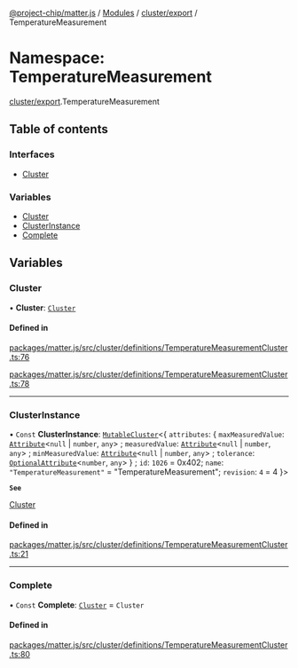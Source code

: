 [@project-chip/matter.js](../README.md) / [Modules](../modules.md) / [cluster/export](cluster_export.md) / TemperatureMeasurement

# Namespace: TemperatureMeasurement

[cluster/export](cluster_export.md).TemperatureMeasurement

## Table of contents

### Interfaces

- [Cluster](../interfaces/cluster_export.TemperatureMeasurement.Cluster.md)

### Variables

- [Cluster](cluster_export.TemperatureMeasurement.md#cluster)
- [ClusterInstance](cluster_export.TemperatureMeasurement.md#clusterinstance)
- [Complete](cluster_export.TemperatureMeasurement.md#complete)

## Variables

### Cluster

• **Cluster**: [`Cluster`](../interfaces/cluster_export.TemperatureMeasurement.Cluster.md)

#### Defined in

[packages/matter.js/src/cluster/definitions/TemperatureMeasurementCluster.ts:76](https://github.com/project-chip/matter.js/blob/3adaded6/packages/matter.js/src/cluster/definitions/TemperatureMeasurementCluster.ts#L76)

[packages/matter.js/src/cluster/definitions/TemperatureMeasurementCluster.ts:78](https://github.com/project-chip/matter.js/blob/3adaded6/packages/matter.js/src/cluster/definitions/TemperatureMeasurementCluster.ts#L78)

___

### ClusterInstance

• `Const` **ClusterInstance**: [`MutableCluster`](../interfaces/cluster_export.MutableCluster-1.md)\<\{ `attributes`: \{ `maxMeasuredValue`: [`Attribute`](../interfaces/cluster_export.Attribute.md)\<``null`` \| `number`, `any`\> ; `measuredValue`: [`Attribute`](../interfaces/cluster_export.Attribute.md)\<``null`` \| `number`, `any`\> ; `minMeasuredValue`: [`Attribute`](../interfaces/cluster_export.Attribute.md)\<``null`` \| `number`, `any`\> ; `tolerance`: [`OptionalAttribute`](../interfaces/cluster_export.OptionalAttribute.md)\<`number`, `any`\>  } ; `id`: ``1026`` = 0x402; `name`: ``"TemperatureMeasurement"`` = "TemperatureMeasurement"; `revision`: ``4`` = 4 }\>

**`See`**

[Cluster](cluster_export.TemperatureMeasurement.md#cluster)

#### Defined in

[packages/matter.js/src/cluster/definitions/TemperatureMeasurementCluster.ts:21](https://github.com/project-chip/matter.js/blob/3adaded6/packages/matter.js/src/cluster/definitions/TemperatureMeasurementCluster.ts#L21)

___

### Complete

• `Const` **Complete**: [`Cluster`](../interfaces/cluster_export.TemperatureMeasurement.Cluster.md) = `Cluster`

#### Defined in

[packages/matter.js/src/cluster/definitions/TemperatureMeasurementCluster.ts:80](https://github.com/project-chip/matter.js/blob/3adaded6/packages/matter.js/src/cluster/definitions/TemperatureMeasurementCluster.ts#L80)
